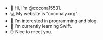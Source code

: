 - 👋 Hi, I’m @cocona15531.
- 💻 My website is "coconaly.org".
- 👀 I’m interested in programming and blog.
- 🌱 I’m currently learning Swift.
- ✋ Nice to meet you.

<!---
cocona15531/cocona15531 is a ✨ special ✨ repository because its `README.md` (this file) appears on your GitHub profile.
You can click the Preview link to take a look at your changes.
--->
